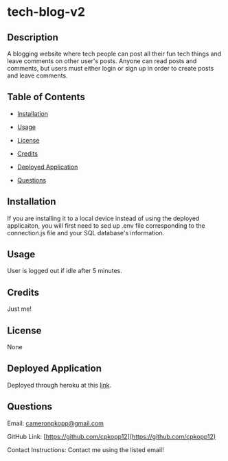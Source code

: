 # tech-blog-v2
## Description
A blogging website where tech people can post all their fun tech things and leave comments on other user's posts. Anyone can read posts and comments, but users must either login or sign up in order to create posts and leave comments.

## Table of Contents

- [Installation](#installation)

- [Usage](#usage)

- [License](#license)

- [Credits](#credits)

- [Deployed Application](#deployed-application)

- [Questions](#questions)

  
  

## Installation

If you are installing it to a local device instead of using the deployed applicaiton, you will first need to sed up .env 
file corresponding to the connection.js file and your SQL database's information.

## Usage

User is logged out if idle after 5 minutes.

## Credits

Just me! 

## License

None

## Deployed Application
Deployed through heroku at this [link](https://calm-plains-08845.herokuapp.com/).


## Questions

Email: cameronpkopp@gmail.com

GitHub Link: [https://github.com/cpkopp12](https://github.com/cpkopp12)

Contact Instructions: Contact me using the listed email!
